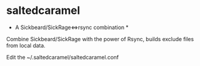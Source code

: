 # saltedcaramel

* A Sickbeard/SickRage<=>rsync combination *

Combine Sickbeard/SickRage with the power of Rsync, builds exclude files from local data.

Edit the ~/.saltedcaramel/saltedcaramel.conf



